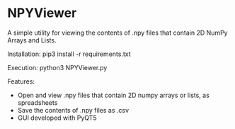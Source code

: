 # NPYViewer
A simple utility for viewing the contents of .npy files that contain 2D NumPy Arrays and Lists.

Installation:
pip3 install -r requirements.txt

Execution:
python3 NPYViewer.py

Features:
* Open and view .npy files that contain 2D numpy arrays or lists, as spreadsheets
* Save the contents of .npy files as .csv
* GUI developed with PyQT5
